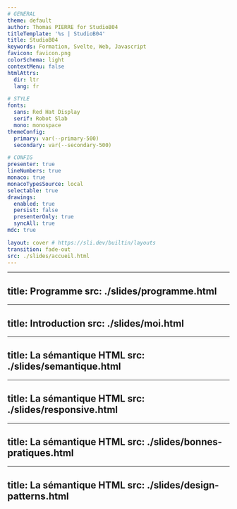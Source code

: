 ```yaml
---
# GENERAL
theme: default
author: Thomas PIERRE for StudioB04
titleTemplate: '%s | StudioB04'
title: StudioB04
keywords: Formation, Svelte, Web, Javascript
favicon: favicon.png
colorSchema: light
contextMenu: false
htmlAttrs:
  dir: ltr  
  lang: fr

# STYLE
fonts:
  sans: Red Hat Display
  serif: Robot Slab
  mono: monospace
themeConfig:
  primary: var(--primary-500)
  secondary: var(--secondary-500)

# CONFIG
presenter: true
lineNumbers: true
monaco: true
monacoTypesSource: local
selectable: true
drawings:
  enabled: true
  persist: false
  presenterOnly: true
  syncAll: true
mdc: true

layout: cover # https://sli.dev/builtin/layouts
transition: fade-out
src: ./slides/accueil.html
---
```


--- 
title: Programme
src: ./slides/programme.html
---

--- 
title: Introduction
src: ./slides/moi.html
---


--- 
title: La sémantique HTML
src: ./slides/semantique.html
---


--- 
title: La sémantique HTML
src: ./slides/responsive.html
---


--- 
title: La sémantique HTML
src: ./slides/bonnes-pratiques.html
---


--- 
title: La sémantique HTML
src: ./slides/design-patterns.html
---
